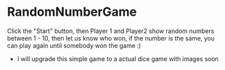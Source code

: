 # RandomNumberGame

Click the "Start" button, then Player 1 and Player2 show random numbers between 1 - 10, 
then let us know who won, if the number is the same, you can play again until somebody won the game :)

* I will upgrade this simple game to a actual dice game with images soon
